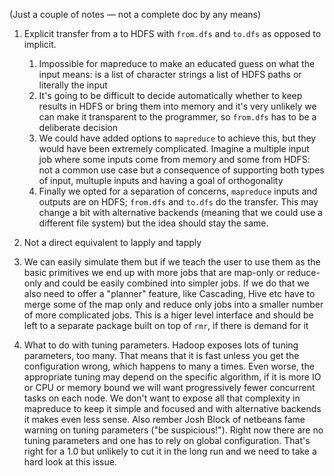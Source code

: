 (Just a couple of notes &mdash; not a complete doc by any means)

1. Explicit transfer from a to HDFS with `from.dfs` and `to.dfs` as opposed to implicit.
   1. Impossible for mapreduce to make an educated guess on what the input means: is a list of character strings a list of HDFS paths or literally the input
   1. It's going to be difficult to decide automatically whether to keep results in HDFS or bring them into memory and it's very unlikely we can make it transparent to the programmer, so `from.dfs` has to be a deliberate decision
   1. We could have added options to `mapreduce` to achieve this, but they would have been extremely complicated. Imagine a multiple input job where some inputs come from memory and some from HDFS: not a common use case but a consequence of supporting both types of input, multuple inputs and having a goal of orthogonality
   1. Finally we opted for a separation of concerns, `mapreduce` inputs and outputs are on HDFS; `from.dfs` and `to.dfs` do the transfer. This may change a bit with alternative backends (meaning that we could use a different file system) but the idea should stay the same.
   
1. Not a direct equivalent to lapply and tapply
  1. We can easily simulate them but if we teach the user to use them as the basic primitives we end up with more jobs that are map-only or reduce-only and could be easily combined into simpler jobs. If we do that we also need to offer a "planner" feature, like Cascading, Hive etc have to merge some of the map only and reduce only jobs into a smaller number of more complicated jobs. This is a higer level interface and should be left to a separate package built on top of `rmr`, if there is demand for it

1. What to do with tuning parameters. Hadoop exposes lots of tuning parameters, too many. That means that it is fast unless you get the configuration wrong, which happens to many a times. Even worse, the appropriate tuning may depend on the specific algorithm, if it is more IO or CPU or memory bound we will want progressively fewer concurrent tasks on each node. We don't want to expose all that complexity in mapreduce to keep it simple and focused and with alternative backends it makes even less sense. Also rember Josh Block of netbeans fame warning on tuning parameters ("be suspicious!"). Right now there are no tuning parameters and one has to rely on global configuration. That's right for a 1.0 but unlikely to cut it in the long run and we need  to take a hard look at this issue.